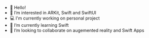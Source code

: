 - 👋 Hello!
- 👀 I’m interested in ARKit, Swift and SwiftUI
- 💻 I'm currently working on personal project
- 🌱 I’m currently learning Swift
- 💞️ I’m looking to collaborate on augemented reality and Swift Apps

<!---
JBalladares/JBalladares is a ✨ special ✨ repository because its `README.md` (this file) appears on your GitHub profile.
You can click the Preview link to take a look at your changes.
--->
